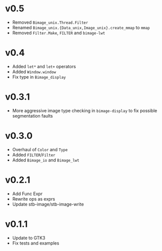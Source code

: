 # v0.5
- Removed `Bimage_unix.Thread.Filter`
- Renamed `Bimage_unix.{Data_unix,Image_unix}.create_mmap` to `mmap`
- Removed `Filter.Make`, `FILTER` and `bimage-lwt`

# v0.4
- Added `let*` and `let+` operators
- Added `Window.window`
- Fix type in `Bimage_display`

# v0.3.1
- More aggressive image type checking in `bimage-display` to fix possible
  segmentation faults

# v0.3.0
- Overhaul of `Color` and `Type`
- Added `FILTER`/`Filter`
- Added `Bimage_io` and `Bimage_lwt`

# v0.2.1
- Add Func Expr
- Rewrite ops as exprs
- Update stb-image/stb-image-write

# v0.1.1
- Update to GTK3
- Fix tests and examples
